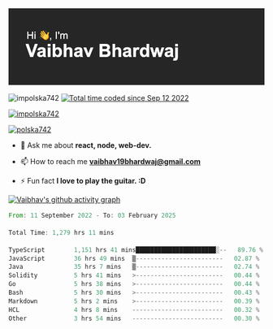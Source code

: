 <img src="./header.png" alt="header-img" />

<p align="left">
 <img src="https://komarev.com/ghpvc/?username=impolska742&label=Profile%20views&color=0e75b6&style=flat" alt="impolska742" /> 
<a href="https://wakatime.com/@1b09af48-ce6e-4843-a87c-4258bb35d460"><img src="https://wakatime.com/badge/user/1b09af48-ce6e-4843-a87c-4258bb35d460.svg" alt="Total time coded since Sep 12 2022" /></a>

</p>

<p align="left"> <a href="https://github.com/ryo-ma/github-profile-trophy"><img src="https://github-profile-trophy.vercel.app/?username=impolska742" alt="impolska742" /></a> </p>

<p align="left"> <a href="https://twitter.com/polska742" target="blank"><img src="https://img.shields.io/twitter/follow/polska742?logo=twitter&style=for-the-badge" alt="polska742" /></a> </p>

- 💬 Ask me about **react, node, web-dev.**

- 📫 How to reach me **vaibhav19bhardwaj@gmail.com**

- ⚡ Fun fact **I love to play the guitar. :D**


[![Vaibhav's github activity graph](https://github-readme-activity-graph.vercel.app/graph?username=impolska742&bg_color=272626&color=0de744&line=00ff4c&point=ffffff&area=true&hide_border=true)](https://github.com/ashutosh00710/github-readme-activity-graph)

<!--START_SECTION:waka-->

```rust
From: 11 September 2022 - To: 03 February 2025

Total Time: 1,279 hrs 11 mins

TypeScript        1,151 hrs 41 mins██████████████████████░--   89.76 %
JavaScript        36 hrs 49 mins  ▒------------------------   02.87 %
Java              35 hrs 7 mins   ▒------------------------   02.74 %
Solidity          5 hrs 41 mins   >------------------------   00.44 %
Go                5 hrs 38 mins   >------------------------   00.44 %
Bash              5 hrs 30 mins   >------------------------   00.43 %
Markdown          5 hrs 2 mins    >------------------------   00.39 %
HCL               4 hrs 8 mins    -------------------------   00.32 %
Other             3 hrs 54 mins   -------------------------   00.30 %
```

<!--END_SECTION:waka-->

